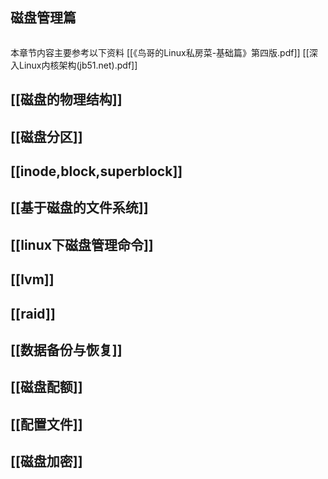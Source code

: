 ## 磁盘管理篇
```toc
```
本章节内容主要参考以下资料
[[《鸟哥的Linux私房菜-基础篇》第四版.pdf]]
[[深入Linux内核架构(jb51.net).pdf]]

## [[磁盘的物理结构]]
## [[磁盘分区]]
## [[inode,block,superblock]]
## [[基于磁盘的文件系统]]
## [[linux下磁盘管理命令]]
## [[lvm]]
## [[raid]]
## [[数据备份与恢复]]
## [[磁盘配额]]
## [[配置文件]]
## [[磁盘加密]]
